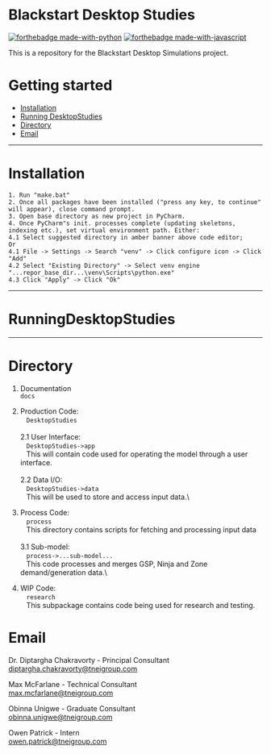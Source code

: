 Blackstart Desktop Studies
========================
[![forthebadge made-with-python](https://ForTheBadge.com/images/badges/made-with-python.svg)](https://www.python.org/)
[![forthebadge made-with-javascript](https://forthebadge.com/images/badges/made-with-javascript.svg)](https://www.javascript.com/)

This is a repository for the Blackstart Desktop Simulations project.

Getting started 
=============================


- [Installation](#Installation)
- [Running DesktopStudies](#RunningDesktopStudies)
- [Directory](#Directory)
- [Email](#Email)

----------------------------------

# Installation
`1. Run "make.bat"`\
`2. Once all packages have been installed ("press any key, to continue" will appear), close command prompt.`\
`3. Open base directory as new project in PyCharm.`\
`4. Once PyCharm"s init. processes complete (updating skeletons, indexing etc.), set virtual environment path. Either:`\
`4.1 Select suggested directory in amber banner above code editor;`\
`Or `\
`4.1 File -> Settings -> Search "venv" -> Click configure icon -> Click "Add"`\
`4.2 Select "Existing Directory" -> Select venv engine "...repor_base_dir...\venv\Scripts\python.exe"`\
`4.3 Click "Apply" -> Click "Ok"`

----------------------------------

# RunningDesktopStudies

----------------------------------

# Directory
1. Documentation\
 `docs`
 
2. Production Code:\
 &nbsp;&nbsp;&nbsp;`DesktopStudies`\
 \
2.1 User Interface:\
&nbsp;&nbsp;&nbsp;`DesktopStudies->app`\
&nbsp;&nbsp;&nbsp;This will contain code used for operating the model through a user interface.\
 \
2.2 Data I/O:\
&nbsp;&nbsp;&nbsp;`DesktopStudies->data`\
&nbsp;&nbsp;&nbsp;This will be used to store and access input data.\

3. Process Code:\
&nbsp;&nbsp;&nbsp;`process`\
&nbsp;&nbsp;&nbsp;This directory contains scripts for fetching and processing input data\
 \
3.1 Sub-model:\
&nbsp;&nbsp;&nbsp;`process->...sub-model...`\
&nbsp;&nbsp;&nbsp;This code processes and merges GSP, Ninja and Zone demand/generation data.\

4. WIP Code:\
&nbsp;&nbsp;&nbsp;`research`\
&nbsp;&nbsp;&nbsp;This subpackage contains code being used for research and testing.

# Email

Dr. Diptargha Chakravorty - Principal Consultant\
<diptargha.chakravorty@tneigroup.com>

Max McFarlane - Technical Consultant\
<max.mcfarlane@tneigroup.com>

Obinna Unigwe - Graduate Consultant\
<obinna.unigwe@tneigroup.com>

Owen Patrick - Intern\
<owen.patrick@tneigroup.com>
